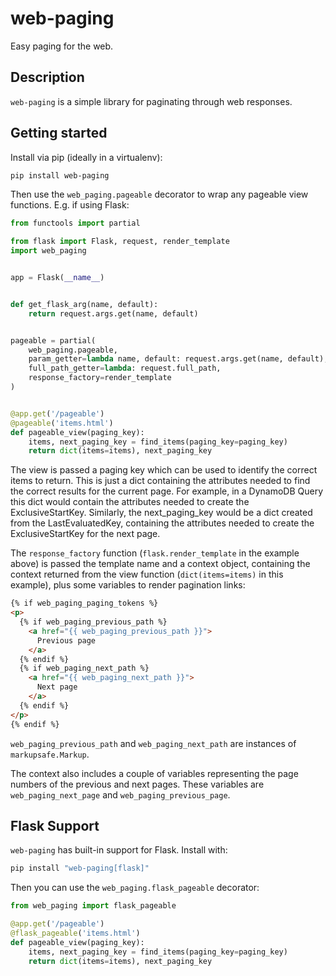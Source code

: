 # web-paging

Easy paging for the web.

## Description

`web-paging` is a simple library for paginating through web responses.

## Getting started

Install via pip (ideally in a virtualenv):

```bash
pip install web-paging
```

Then use the `web_paging.pageable` decorator to wrap any pageable view functions. E.g. if using Flask:

```python
from functools import partial

from flask import Flask, request, render_template
import web_paging


app = Flask(__name__)


def get_flask_arg(name, default):
    return request.args.get(name, default)


pageable = partial(
    web_paging.pageable,
    param_getter=lambda name, default: request.args.get(name, default),
    full_path_getter=lambda: request.full_path,
    response_factory=render_template
)


@app.get('/pageable')
@pageable('items.html')
def pageable_view(paging_key):
    items, next_paging_key = find_items(paging_key=paging_key)
    return dict(items=items), next_paging_key
```

The view is passed a paging key which can be used to identify the correct items to return. This is just a dict containing the attributes needed to find the correct results for the current page. For example, in a DynamoDB Query this dict would contain the attributes needed to create the ExclusiveStartKey. Similarly, the next_paging_key would be a dict created from the LastEvaluatedKey, containing the attributes needed to create the ExclusiveStartKey for the next page.

The `response_factory` function (`flask.render_template` in the example above) is passed the template name and a context object, containing the context returned from the view function (`dict(items=items)` in this example), plus some variables to render pagination links:

```html
{% if web_paging_paging_tokens %}
<p>
  {% if web_paging_previous_path %}
    <a href="{{ web_paging_previous_path }}">
      Previous page
    </a>
  {% endif %}
  {% if web_paging_next_path %}
    <a href="{{ web_paging_next_path }}">
      Next page
    </a>
  {% endif %}
</p>
{% endif %}
```

`web_paging_previous_path` and `web_paging_next_path` are instances of `markupsafe.Markup`.

The context also includes a couple of variables representing the page numbers of the previous and next pages. These variables are `web_paging_next_page` and `web_paging_previous_page`.

## Flask Support

`web-paging` has built-in support for Flask.  Install with:

```bash
pip install "web-paging[flask]"
```

Then you can use the `web_paging.flask_pageable` decorator:

```python
from web_paging import flask_pageable

@app.get('/pageable')
@flask_pageable('items.html')
def pageable_view(paging_key):
    items, next_paging_key = find_items(paging_key=paging_key)
    return dict(items=items), next_paging_key
```
